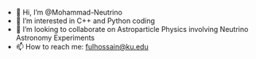 - 👋 Hi, I’m @Mohammad-Neutrino
- 👀 I’m interested in C++ and Python coding
- 💞️ I’m looking to collaborate on Astroparticle Physics involving Neutrino Astronomy Experiments
- 📫 How to reach me: fulhossain@ku.edu

<!---
Mohammad-Neutrino/Mohammad-Neutrino is a ✨ special ✨ repository because its `README.md` (this file) appears on your GitHub profile.
You can click the Preview link to take a look at your changes.
--->
